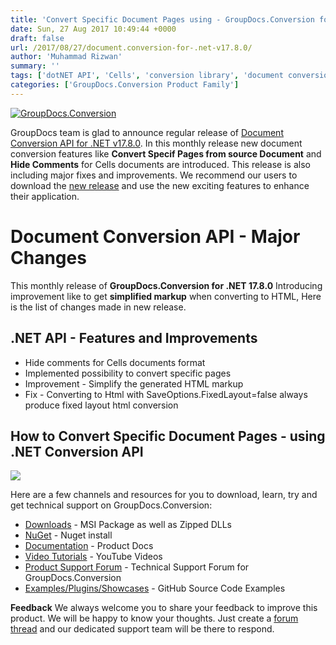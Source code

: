 ```yaml
---
title: 'Convert Specific Document Pages using - GroupDocs.Conversion for .NET v17.8.0'
date: Sun, 27 Aug 2017 10:49:44 +0000
draft: false
url: /2017/08/27/document.conversion-for-.net-v17.8.0/
author: 'Muhammad Rizwan'
summary: ''
tags: ['dotNET API', 'Cells', 'conversion library', 'document conversion', 'Hide Comments', 'HTML', 'HTML Markup', 'Specefic page Conversion']
categories: ['GroupDocs.Conversion Product Family']
---
```


[![GroupDocs.Conversion](https://blog.groupdocs.com/wp-content/uploads/sites/4/2016/11/groupdocs-conversion-net.png)](https://www.groupdocs.com/products/conversion/net)

GroupDocs team is glad to announce regular release of [Document Conversion API for .NET v17.8.0](https://www.groupdocs.com/products/conversion/net). In this monthly release new document conversion features like **Convert Specif Pages from source Document** and **Hide Comments** for Cells documents are introduced. This release is also including major fixes and improvements. We recommend our users to download the [new release](https://downloads.groupdocs.com/conversion/net) and use the new exciting features to enhance their application.

# Document Conversion API - Major Changes

This monthly release of **GroupDocs.Conversion for .NET 17.8.0** Introducing improvement like to get **simplified markup** when converting to HTML, Here is the list of changes made in new release.

## .NET API - Features and Improvements

*   Hide comments for Cells documents format
*   Implemented possibility to convert specific pages
*   Improvement - Simplify the generated HTML markup
*   Fix - Converting to Html with SaveOptions.FixedLayout=false always produce fixed layout html conversion

## How to Convert Specific Document Pages - using .NET Conversion API

![](http://blog.groupdocs.com/wp-content/uploads/sites/4/2017/08/Specific-Document-Conversion.png)

Here are a few channels and resources for you to download, learn, try and get technical support on GroupDocs.Conversion:

*   [Downloads](https://downloads.groupdocs.com/conversion/net) - MSI Package as well as Zipped DLLs
*   [NuGet](https://www.nuget.org/packages/groupdocs.conversion) - Nuget install
*   [Documentation](https://docs.groupdocs.com/display/conversionnet/Home "Documentation") - Product Docs
*   [Video Tutorials](https://www.youtube.com/playlist?list=PL25CTxMCj5vPBhL0PgywST_NF74_4IF4k "video tutorials") - YouTube Videos
*   [Product Support Forum](https://forum.groupdocs.com/c/conversion "Support forum") \- Technical Support Forum for GroupDocs.Conversion
*   [Examples/Plugins/Showcases](https://github.com/groupdocsconversion/GroupDocs_Conversion_NET "examples,plugins,showcases") - GitHub Source Code Examples

**Feedback** We always welcome you to share your feedback to improve this product. We will be happy to know your thoughts. Just create a [forum thread](http://groupdocs.com/Community/forums/groupdocs.conversion-product-family/7/showforum.aspx) and our dedicated support team will be there to respond.




